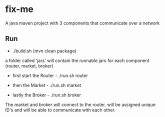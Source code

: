 # fix-me

A java maven project with 3 components that communicate over a network

## Run

- ./build.sh (mvn clean package)

a folder called 'jars' will contain the runnable jars for each component (router, market, broker)

- first start the Router - ./run.sh router

- then the Market - ./run.sh market

- lastly the Broker - ./run.sh broker

The market and broker will connect to the router, will be assigned unique ID's
and will be able to communicate with each other.
